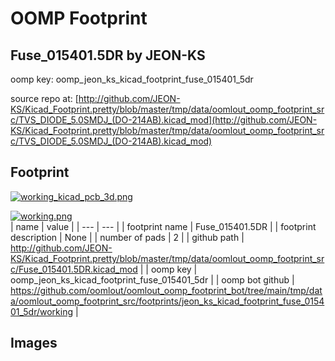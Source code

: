 # OOMP Footprint  
## Fuse_015401.5DR  by JEON-KS  
  
oomp key: oomp_jeon_ks_kicad_footprint_fuse_015401_5dr  
  
source repo at: [http://github.com/JEON-KS/Kicad_Footprint.pretty/blob/master/tmp/data/oomlout_oomp_footprint_src/TVS_DIODE_5.0SMDJ_(DO-214AB).kicad_mod](http://github.com/JEON-KS/Kicad_Footprint.pretty/blob/master/tmp/data/oomlout_oomp_footprint_src/TVS_DIODE_5.0SMDJ_(DO-214AB).kicad_mod)  
## Footprint  
  
[![working_kicad_pcb_3d.png](working_kicad_pcb_3d_600.png)](working_kicad_pcb_3d.png)  
  
[![working.png](working_600.png)](working.png)  
| name | value | 
| --- | --- | 
| footprint name | Fuse_015401.5DR | 
| footprint description | None | 
| number of pads | 2 | 
| github path | http://github.com/JEON-KS/Kicad_Footprint.pretty/blob/master/tmp/data/oomlout_oomp_footprint_src/Fuse_015401.5DR.kicad_mod | 
| oomp key | oomp_jeon_ks_kicad_footprint_fuse_015401_5dr | 
| oomp bot github | https://github.com/oomlout/oomlout_oomp_footprint_bot/tree/main/tmp/data/oomlout_oomp_footprint_src/footprints/jeon_ks_kicad_footprint_fuse_015401_5dr/working | 
## Images  
